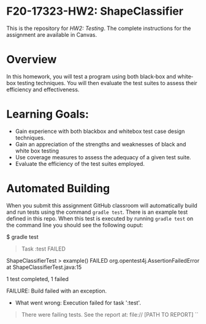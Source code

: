 # F20-17323-HW2: ShapeClassifier
This is the repository for *HW2: Testing*. The complete instructions for the assignment are available in Canvas.

# Overview 
In this homework, you will test a program using both black‐box and white‐box testing techniques. You will then evaluate the test suites to assess their efficiency and effectiveness.

# Learning Goals:
* Gain experience with both blackbox and whitebox test case design techniques.
* Gain an appreciation of the strengths and weaknesses of black and white box testing
* Use coverage measures to assess the adequacy of a given test suite.
* Evaluate the efficiency of the test suites employed.

# Automated Building

When you submit this assignment GitHub classroom will automatically build and
run tests using the command `gradle test`. There is an example test defined in
this repo. When this test is executed by running `gradle test` on the command
line you should see the following ouput:

 $  gradle test

> Task :test FAILED

ShapeClassifierTest > example() FAILED
    org.opentest4j.AssertionFailedError at ShapeClassifierTest.java:15

1 test completed, 1 failed

FAILURE: Build failed with an exception.

* What went wrong:
Execution failed for task ':test'.
> There were failing tests. See the report at: file:// [PATH TO REPORT]
``
